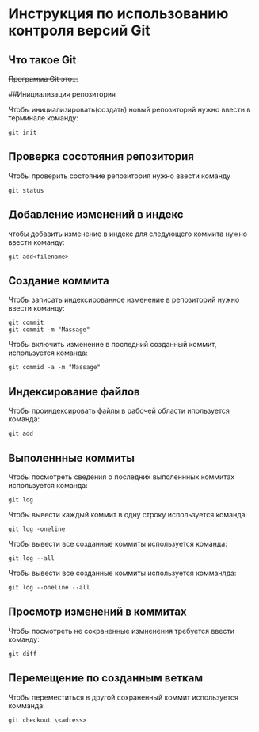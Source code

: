 # **Инструкция по использованию контроля версий Git**
## Что такое Git

~~Программа Git это...~~

##Инициализация репозитория

Чтобы инициализировать(создать) новый репозиторий нужно ввести в терминале команду: 

    git init

## Проверка сосотояния репозитория

Чтобы проверить состояние репозитория нужно ввести команду 

    git status

## Добавление изменений в индекс

чтобы добавить изменение в индекс для следующего коммита нужно ввести команду:

    git add<filename>

 ## Создание коммита

 Чтобы записать индексированное изменение в репозиторий нужно ввести команду:

    git commit  
    git commit -m "Massage" 
    
   Чтобы включить изменение в последний созданный коммит, используется команда:

    git commid -a -m "Massage"

## Индексирование файлов

Чтобы проиндексировать файлы в рабочей области ипользуется команда:

    git add

 ## Выполеннные коммиты
 Чтобы посмотреть сведения о последних выполеннных коммитах используется команда:

    git log

  Чтобы вывести каждый коммит в одну строку используется команда:

    git log -oneline

   Чтобы вывести все созданные коммиты  используется команда:

    git log --all

Чтобы вывести все созданные коммиты используется комманлда:

    git log --oneline --all

## Просмотр изменений в коммитах

Чтобы посмотреть не сохраненные измненения требуется ввести команду:

    git diff

## Перемещение по созданным веткам

Чтобы переместиться в другой сохраненный коммит используется комманда:

    git checkout \<adress>

